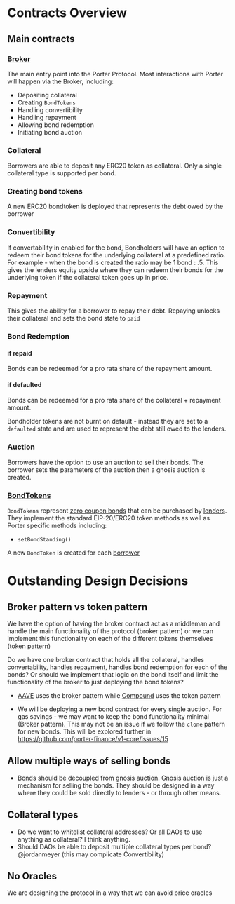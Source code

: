 # Contracts Overview

## Main contracts
### [Broker](./broker.md)
The main entry point into the Porter Protocol. Most interactions with Porter will happen via the Broker, including:
* Depositing collateral
* Creating `BondTokens`
* Handling convertibility
* Handling repayment
* Allowing bond redemption
* Initiating bond auction

### Collateral 
Borrowers are able to deposit any ERC20 token as collateral. Only a single collateral type is supported per bond.

### Creating bond tokens
A new ERC20 bondtoken is deployed that represents the debt owed by the borrower

### Convertibility 
If convertability in enabled for the bond, 
Bondholders will have an option to redeem their bond tokens for the underlying collateral at a predefined ratio. 
For example - when the bond is created the ratio may be 1 bond : .5. This gives the lenders equity upside where they can redeem their bonds for the underlying token if the collateral token goes up in price. 

### Repayment
This gives the ability for a borrower to repay their debt. Repaying unlocks their collateral and sets the bond state to `paid` 

### Bond Redemption
#### if repaid 
Bonds can be redeemed for a pro rata share of the repayment amount. 
#### if defaulted
Bonds can be redeemed for a pro rata share of the collateral + repayment amount. 

Bondholder tokens are not burnt on default - instead they are set to a `defaulted` state and are used to represent the debt still owed to the lenders.

### Auction 
Borrowers have the option to use an auction to sell their bonds. The borrower sets the parameters of the auction then a gnosis auction is created.


### [BondTokens](./bondToken.md)

`BondTokens` represent [zero coupon bonds](https://docs.porter.finance/portal/intro-to-bonds/zero-coupon-bonds) that can be purchased by [lenders](https://docs.porter.finance/portal/protocol/lenders). They implement the standard EIP-20/ERC20 token methods as well as Porter specific methods including:
* `setBondStanding()`


A new `BondToken` is created for each [borrower](https://docs.porter.finance/portal/protocol/borrowers)



# Outstanding Design Decisions 
## Broker pattern vs token pattern
We have the option of having the broker contract act as a middleman and handle the main functionality of the protocol (broker pattern) or we can implement this functionality on each of the different tokens themselves (token pattern)

Do we have one broker contract that holds all the collateral, handles convertability, handles repayment, handles bond redemption for each of the bonds? Or should we implement that logic on the bond itself and limit the functionality of the broker to just deploying the bond tokens?


* [AAVE](https://github.com/aave/protocol-v2/blob/master/contracts/protocol/tokenization/AToken.sol) uses the broker pattern while [Compound](
https://github.com/compound-finance/compound-protocol/blob/master/contracts/CToken.sol) uses the token pattern

* We will be deploying a new bond contract for every single auction. For gas savings - we may want to keep the bond functionality minimal (Broker pattern). This may not be an issue if we follow the `clone` pattern for new bonds.  This will be explored further in https://github.com/porter-finance/v1-core/issues/15

## Allow multiple ways of selling bonds
* Bonds should be decoupled from gnosis auction. Gnosis auction is just a mechanism for selling the bonds. They should be designed in a way where they could be sold directly to lenders - or through other means. 


## Collateral types
* Do we want to whitelist collateral addresses? Or all DAOs to use anything as collateral? I think anything. 
* Should DAOs be able to deposit multiple collateral types per bond? @jordanmeyer (this may complicate Convertibility)


## No Oracles
We are designing the protocol in a way that we can avoid price oracles